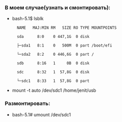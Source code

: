 ### В моем случае(узнать и смонтировать):

- bash-5.1$ lsblk

        NAME   MAJ:MIN RM   SIZE RO TYPE MOUNTPOINTS

        sda      8:0    0 447,1G  0 disk

        ├─sda1   8:1    0   500M  0 part /boot/efi

        └─sda2   8:2    0 446,6G  0 part /

        sdb      8:16   1     0B  0 disk

        sdc      8:32   1  57,8G  0 disk

        └─sdc1   8:33   1  57,8G  0 part

- mount -t auto /dev/sdc1 /home/jenit/usb

### Размонтировать:

- bash-5.1# umount /dev/sdc1



